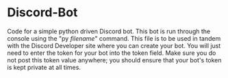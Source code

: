 # Discord-Bot
Code for a simple python driven Discord bot.
This bot is run through the console using the "py *filename*" command.
This file is to be used in tandem with the Discord Developer site where you can create your bot.
You will just need to enter the token for your bot into the token field.
Make sure you do not post this token value anywhere; you should ensure that your bot's token is kept private at all times.
